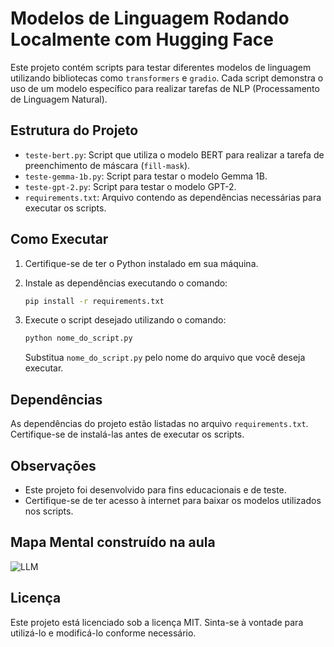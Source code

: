 # Modelos de Linguagem Rodando Localmente com Hugging Face

Este projeto contém scripts para testar diferentes modelos de linguagem utilizando bibliotecas como `transformers` e `gradio`. Cada script demonstra o uso de um modelo específico para realizar tarefas de NLP (Processamento de Linguagem Natural).

## Estrutura do Projeto

- `teste-bert.py`: Script que utiliza o modelo BERT para realizar a tarefa de preenchimento de máscara (`fill-mask`).
- `teste-gemma-1b.py`: Script para testar o modelo Gemma 1B.
- `teste-gpt-2.py`: Script para testar o modelo GPT-2.
- `requirements.txt`: Arquivo contendo as dependências necessárias para executar os scripts.

## Como Executar

1. Certifique-se de ter o Python instalado em sua máquina.
2. Instale as dependências executando o comando:

   ```bash
   pip install -r requirements.txt
   ```

3. Execute o script desejado utilizando o comando:

   ```bash
   python nome_do_script.py
   ```

   Substitua `nome_do_script.py` pelo nome do arquivo que você deseja executar.

## Dependências

As dependências do projeto estão listadas no arquivo `requirements.txt`. Certifique-se de instalá-las antes de executar os scripts.

## Observações

- Este projeto foi desenvolvido para fins educacionais e de teste.
- Certifique-se de ter acesso à internet para baixar os modelos utilizados nos scripts.

## Mapa Mental construído na aula

![LLM](https://github.com/user-attachments/assets/9df2233e-b276-4d4c-8f08-ed6e9168f853)

## Licença

Este projeto está licenciado sob a licença MIT. Sinta-se à vontade para utilizá-lo e modificá-lo conforme necessário.
